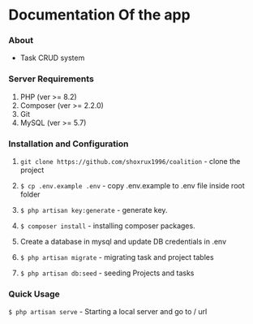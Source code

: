 # Documentation Of the app

### About

- Task CRUD system

### Server Requirements

1. PHP (ver >= 8.2)
2. Composer (ver >= 2.2.0)
3. Git
4. MySQL (ver >= 5.7)

### Installation and Configuration

1. `git clone https://github.com/shoxrux1996/coalition` - clone the project

2. `$ cp .env.example .env` - copy .env.example to .env file inside root folder

3. `$ php artisan key:generate` - generate key.

4. `$ composer install` - installing composer packages.

5. Create a database in mysql and update DB credentials in .env

6. `$ php artisan migrate` - migrating task and project tables

7. `$ php artisan db:seed` - seeding Projects and tasks

### Quick Usage

`$ php artisan serve` - Starting a local server and go to / url
